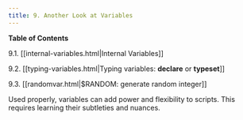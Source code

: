 ```yaml
---
title: 9. Another Look at Variables
---
```


**Table of Contents**

9.1. [[internal-variables.html|Internal Variables]]

9.2. [[typing-variables.html|Typing variables: **declare** or **typeset**]]

9.3. [[randomvar.html|$RANDOM: generate random integer]]

Used properly, variables can add power and flexibility to scripts. This requires learning their subtleties and nuances.
